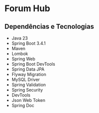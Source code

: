 # Forum Hub

## Dependências e Tecnologias

* Java 23
* Spring Boot 3.4.1
* Maven
* Lombok
* Spring Web
* Spring Boot DevTools
* Spring Data JPA
* Flyway Migration
* MySQL Driver
* Spring Validation
* Spring Security
* DevTools
* Json Web Token
* Spring Doc